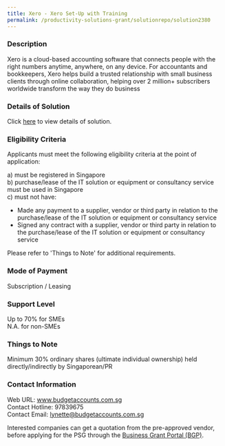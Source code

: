 ```yaml
---
title: Xero - Xero Set-Up with Training
permalink: /productivity-solutions-grant/solutionrepo/solution2380
---
```


### Description

Xero is a cloud-based accounting software that connects people with the right numbers anytime, anywhere, on any device. For accountants and bookkeepers, Xero helps build a trusted relationship with small business clients through online collaboration, helping over 2 million+ subscribers worldwide transform the way they do business

### Details of Solution

Click <a href='https://www.gobusiness.gov.sg/images/psg/Budget_Accounts_20200723_Desensitised_Annex_3_Part_3.pdf' target='_blank' rel='noopener'>here</a> to view details of solution.

### Eligibility Criteria

Applicants must meet the following eligibility criteria at the point of application:

a) must be registered in Singapore <br>
b) purchase/lease of the IT solution or equipment or consultancy service must be used in Singapore <br>
c) must not have:
- Made any payment to a supplier, vendor or third party in relation to the purchase/lease of the IT solution or equipment or consultancy service
- Signed any contract with a supplier, vendor or third party in relation to the purchase/lease of the IT solution or equipment or consultancy service

Please refer to 'Things to Note' for additional requirements.

### Mode of Payment
Subscription / Leasing

### Support Level
Up to 70% for SMEs <br>
N.A. for non-SMEs

### Things to Note
Minimum 30% ordinary shares (ultimate individual ownership) held directly/indirectly by Singaporean/PR

### Contact Information
Web URL: www.budgetaccounts.com.sg <br>Contact Hotline: 97839675 <br>Contact Email: lynette@budgetaccounts.com.sg <br>

Interested companies can get a quotation from the pre-approved vendor, before applying for the PSG through the <a target='_blank' rel='noopener' href='https://www.businessgrants.gov.sg/'>Business Grant Portal (BGP)</a>.
